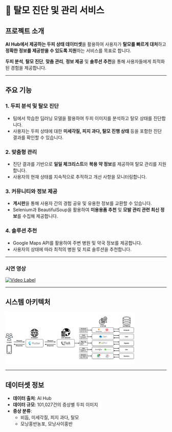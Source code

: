 # 📱 탈모 진단 및 관리 서비스

## 프로젝트 소개

**AI Hub에서 제공하는 두피 상태 데이터셋**을 활용하여 사용자가 **탈모를 빠르게 대처**하고 **정확한 정보를 제공받을 수 있도록 지원**하는 서비스를 목표로 합니다.

**두피 분석**, **탈모 진단**, **맞춤 관리**, **정보 제공** 및 **솔루션 추천**을 통해 사용자들에게 최적화된 경험을 제공합니다.

---

## 주요 기능

### 1. 두피 분석 및 탈모 진단
- 팀에서 학습한 딥러닝 모델을 활용하여 두피 이미지를 분석하고 탈모 상태를 진단합니다.
- 사용자는 두피 상태에 대한 **미세각질, 피지 과다, 탈모 진행 상태** 등을 포함한 진단 결과를 확인할 수 있습니다.

### 2. 맞춤형 관리
- 진단 결과를 기반으로 **일일 체크리스트**와 **복용 약 정보**를 제공하여 탈모 관리를 지원합니다.
- 사용자의 현재 상태를 지속적으로 추적하고 개선 사항을 모니터링합니다.

### 3. 커뮤니티와 정보 제공
- **게시판**을 통해 사용자 간의 경험 공유 및 유용한 정보를 교환할 수 있습니다.
- Selenium과 BeautifulSoup을 활용하여 **미용용품 추천** 및 **모발 관리 관련 최신 정보**를 수집해 제공합니다.

### 4. 솔루션 추천
- Google Maps API를 활용하여 주변 병원 및 약국 정보를 제공합니다.
- 사용자의 상태에 따라 최적의 병원 및 치료 솔루션을 추천합니다.

---

### 시연 영상
[![Video Label](http://img.youtube.com/vi/1LfC3Bn7Mjg/0.jpg)](https://youtu.be/1LfC3Bn7Mjg)

---

## 시스템 아키텍처
<img src="img.png" width = 80%>

---

## 데이터셋 정보

- **데이터 출처**: AI Hub
- **데이터 규모**: 101,027건의 증상별 두피 이미지
- **증상 분류**:
    - 비듬, 미세각질, 피지 과다, 탈모
    - 모낭홍반농포, 모낭사이홍반
